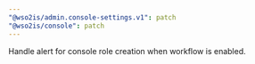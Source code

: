 ```yaml
---
"@wso2is/admin.console-settings.v1": patch
"@wso2is/console": patch
---
```


Handle alert for console role creation when workflow is enabled.
